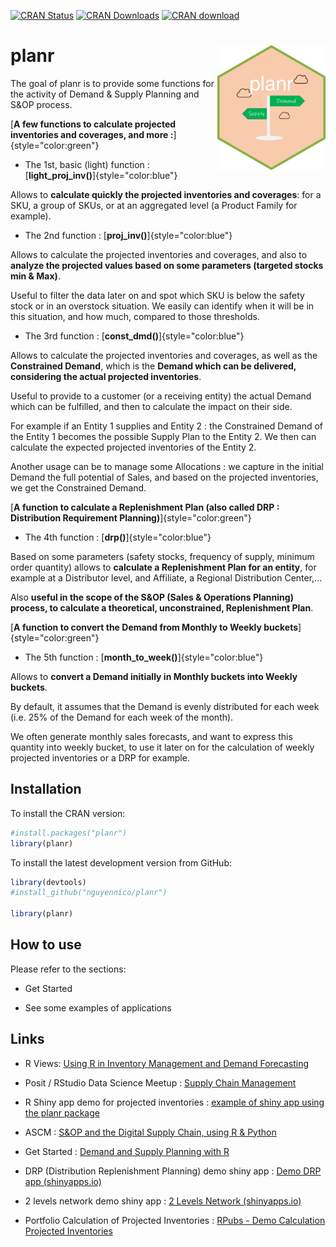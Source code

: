 
<!-- badges: start -->

[![CRAN
Status](https://www.r-pkg.org/badges/version/planr)](https://cran.r-project.org/package=planr)
[![CRAN
Downloads](https://cranlogs.r-pkg.org/badges/grand-total/planr)](https://cranlogs.r-pkg.org/badges/grand-total/planr)
[![CRAN
download](https://cranlogs.r-pkg.org/badges/planr)](https://cran.r-project.org/package=planr)

<!-- badges: end -->

<!-- README.md is generated from README.Rmd. Please edit that file -->

# planr <img src="man/figures/logo.png" align="right" height="200"/>

The goal of planr is to provide some functions for the activity of
Demand & Supply Planning and S&OP process.

[**A few functions to calculate projected inventories and coverages, and
more :**]{style="color:green"}

-   The 1st, basic (light) function :
    [**light_proj_inv()**]{style="color:blue"}

Allows to **calculate quickly the projected inventories and coverages**:
for a SKU, a group of SKUs, or at an aggregated level (a Product Family
for example).

-   The 2nd function : [**proj_inv()**]{style="color:blue"}

Allows to calculate the projected inventories and coverages, and also to
**analyze the projected values based on some parameters (targeted stocks
min & Max)**.

Useful to filter the data later on and spot which SKU is below the
safety stock or in an overstock situation. We easily can identify when
it will be in this situation, and how much, compared to those
thresholds.

-   The 3rd function : [**const_dmd()**]{style="color:blue"}

Allows to calculate the projected inventories and coverages, as well as
the **Constrained Demand**, which is the **Demand which can be
delivered, considering the actual projected inventories**.

Useful to provide to a customer (or a receiving entity) the actual
Demand which can be fulfilled, and then to calculate the impact on their
side.

For example if an Entity 1 supplies and Entity 2 : the Constrained
Demand of the Entity 1 becomes the possible Supply Plan to the Entity 2.
We then can calculate the expected projected inventories of the Entity
2.

Another usage can be to manage some Allocations : we capture in the
initial Demand the full potential of Sales, and based on the projected
inventories, we get the Constrained Demand.

[**A function to calculate a Replenishment Plan (also called DRP :
Distribution Requirement Planning)**]{style="color:green"}

-   The 4th function : [**drp()**]{style="color:blue"}

Based on some parameters (safety stocks, frequency of supply, minimum
order quantity) allows to **calculate a Replenishment Plan for an
entity**, for example at a Distributor level, and Affiliate, a Regional
Distribution Center,...

Also **useful in the scope of the S&OP (Sales & Operations Planning)
process, to calculate a theoretical, unconstrained, Replenishment
Plan**.

[**A function to convert the Demand from Monthly to Weekly
buckets**]{style="color:green"}

-   The 5th function : [**month_to_week()**]{style="color:blue"}

Allows to **convert a Demand initially in Monthly buckets into Weekly
buckets**.

By default, it assumes that the Demand is evenly distributed for each
week (i.e. 25% of the Demand for each week of the month).

We often generate monthly sales forecasts, and want to express this
quantity into weekly bucket, to use it later on for the calculation of
weekly projected inventories or a DRP for example.

## Installation

To install the CRAN version:

``` r
#install.packages("planr")
library(planr)
```

To install the latest development version from GitHub:

``` r
library(devtools)
#install_github("nguyennico/planr")

library(planr)
```

## How to use

Please refer to the sections:

-   Get Started

-   See some examples of applications

## Links

-   R Views: [Using R in Inventory Management and Demand
    Forecasting](https://rviews.rstudio.com/2022/10/20/projected-inventory-calculations-using-r-1/)

-   Posit / RStudio Data Science Meetup : [Supply Chain
    Management](https://www.youtube.com/watch?v=rzs6aSr4XoU)

-   R Shiny app demo for projected inventories : [example of shiny app
    using the planr
    package](https://niconguyen.shinyapps.io/Projected_Inventories/)

-   ASCM : [S&OP and the Digital Supply Chain, using R &
    Python](https://www.ascm.org/ascm-insights/sop-and-the-digital-supply-chain/)

-   Get Started : [Demand and Supply Planning with
    R](https://rpubs.com/nikonguyen/972907)

-   DRP (Distribution Replenishment Planning) demo shiny app : [Demo DRP
    app
    (shinyapps.io)](https://niconguyen.shinyapps.io/DRP_Simulation_app/)

-   2 levels network demo shiny app : [2 Levels Network
    (shinyapps.io)](https://niconguyen.shinyapps.io/Two_Levels_Network/)

-   Portfolio Calculation of Projected Inventories : [RPubs - Demo
    Calculation Projected
    Inventories](https://rpubs.com/nikonguyen/projected_inventories_demo)
